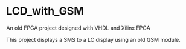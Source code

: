 # LCD_with_GSM

An old FPGA project designed with VHDL and Xilinx FPGA

This project displays a SMS to a LC display using an old GSM module.